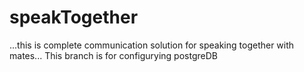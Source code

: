 # speakTogether
...this is complete communication solution for speaking together with mates... 
This branch is for configurying postgreDB
